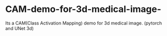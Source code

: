 # CAM-demo-for-3d-medical-image-
Its a CAM(Class Activation Mapping) demo for 3d medical image.  (pytorch and UNet 3d)
